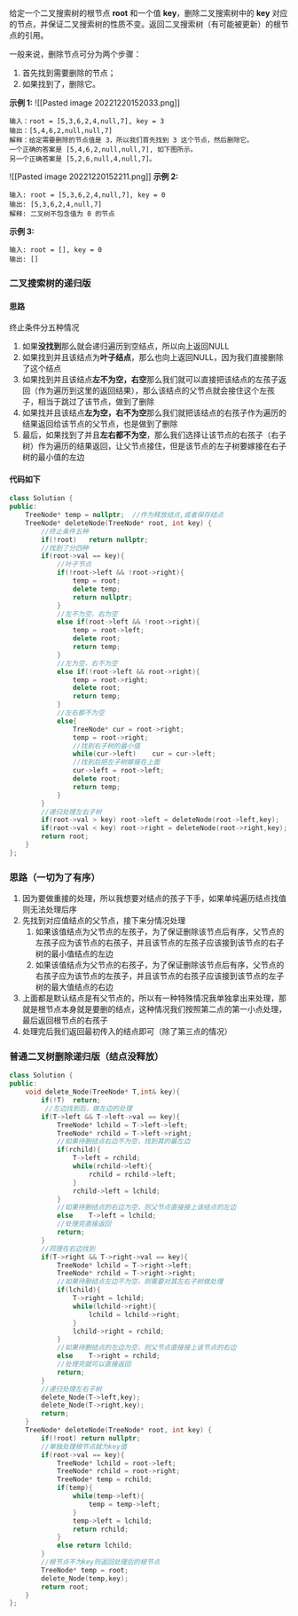 给定一个二叉搜索树的根节点 **root** 和一个值 **key**，删除二叉搜索树中的 **key** 对应的节点，并保证二叉搜索树的性质不变。返回二叉搜索树（有可能被更新）的根节点的引用。

一般来说，删除节点可分为两个步骤：

1.  首先找到需要删除的节点；
2.  如果找到了，删除它。

**示例 1:**
![[Pasted image 20221220152033.png]]
```
输入：root = [5,3,6,2,4,null,7], key = 3
输出：[5,4,6,2,null,null,7]
解释：给定需要删除的节点值是 3，所以我们首先找到 3 这个节点，然后删除它。
一个正确的答案是 [5,4,6,2,null,null,7], 如下图所示。
另一个正确答案是 [5,2,6,null,4,null,7]。
```
![[Pasted image 20221220152211.png]]
**示例 2:**
```
输入: root = [5,3,6,2,4,null,7], key = 0
输出: [5,3,6,2,4,null,7]
解释: 二叉树不包含值为 0 的节点
```
**示例 3:**
```
输入: root = [], key = 0
输出: []
```

### 二叉搜索树的递归版
#### 思路
终止条件分五种情况
1. 如果**没找到**那么就会递归遍历到空结点，所以向上返回NULL
2. 如果找到并且该结点为**叶子结点**，那么也向上返回NULL，因为我们直接删除了这个结点
3. 如果找到并且该结点**左不为空，右空**那么我们就可以直接把该结点的左孩子返回（作为遍历到这里的返回结果），那么该结点的父节点就会接住这个左孩子，相当于跳过了该节点，做到了删除
4. 如果找并且该结点**左为空，右不为空**那么我们就把该结点的右孩子作为遍历的结果返回给该节点的父节点，也是做到了删除
5. 最后，如果找到了并且**左右都不为空**，那么我们选择让该节点的右孩子（右子树）作为遍历的结果返回，让父节点接住，但是该节点的左子树要嫁接在右子树的最小值的左边

#### 代码如下
```c++
class Solution {
public:
    TreeNode* temp = nullptr;  //作为释放结点,或者保存结点
    TreeNode* deleteNode(TreeNode* root, int key) {
        //终止条件五种
        if(!root)   return nullptr;  
        //找到了分四种
        if(root->val == key){
            //叶子节点
            if(!root->left && !root->right){
                temp = root;
                delete temp;
                return nullptr;
            }
            //左不为空，右为空
            else if(root->left && !root->right){
                temp = root->left;
                delete root;
                return temp;
            }
            //左为空，右不为空
            else if(!root->left && root->right){
                temp = root->right;
                delete root;
                return temp;
            }
            //左右都不为空
            else{
                TreeNode* cur = root->right;
                temp = root->right;
                //找到右子树的最小值
                while(cur->left)    cur = cur->left;
                //找到后把左子树嫁接在上面
                cur->left = root->left;
                delete root;
                return temp;
            }
        }
        //递归处理左右子树
        if(root->val > key) root->left = deleteNode(root->left,key);
        if(root->val < key) root->right = deleteNode(root->right,key);
        return root;
    }
};
```

### 思路（一切为了有序）
1. 因为要做重接的处理，所以我想要对结点的孩子下手，如果单纯遍历结点找值则无法处理后序
2. 先找到对应值结点的父节点，接下来分情况处理
	1. 如果该值结点为父节点的左孩子，为了保证删除该节点后有序，父节点的左孩子应为该节点的右孩子，并且该节点的左孩子应该接到该节点的右子树的最小值结点的左边
	2. 如果该值结点为父节点的右孩子，为了保证删除该节点后有序，父节点的右孩子应为该节点的左孩子，并且该节点的右孩子应该接到该节点的左子树的最大值结点的右边
3. 上面都是默认结点是有父节点的，所以有一种特殊情况我单独拿出来处理，那就是根节点本身就是要删的结点，这种情况我们按照第二点的第一小点处理，最后返回根节点的右孩子
4. 处理完后我们返回最初传入的结点即可（除了第三点的情况）
### 普通二叉树删除递归版（结点没释放）
```c++
class Solution {
public:
    void delete_Node(TreeNode* T,int& key){
        if(!T)  return;
         //左边找到后，做左边的处理
        if(T->left && T->left->val == key){
            TreeNode* lchild = T->left->left;
            TreeNode* rchild = T->left->right;
            //如果待删结点右边不为空，找到其的最左边
            if(rchild){
                T->left = rchild;
                while(rchild->left){
                    rchild = rchild->left;
                }
                rchild->left = lchild;
            }
            //如果待删结点的右边为空，则父节点直接接上该结点的左边
            else    T->left = lchild; 
            //处理完直接返回
            return;
        }
        //同理在右边找到
        if(T->right && T->right->val == key){
            TreeNode* lchild = T->right->left;
            TreeNode* rchild = T->right->right;
            //如果待删结点左边不为空，则需要对其左右子树做处理
            if(lchild){
                T->right = lchild;
                while(lchild->right){
                    lchild = lchild->right;
                }
                lchild->right = rchild;
            }
            //如果待删结点的左边为空，则父节点直接接上该节点的右边
            else    T->right = rchild; 
            //处理完就可以直接返回
            return;
        }
        //递归处理左右子树
        delete_Node(T->left,key);
        delete_Node(T->right,key);
        return;
    }
    TreeNode* deleteNode(TreeNode* root, int key) {
        if(!root) return nullptr;
        //单独处理根节点就为key值
        if(root->val == key){
            TreeNode* lchild = root->left;
            TreeNode* rchild = root->right;
            TreeNode* temp = rchild;
            if(temp){
                while(temp->left){
                    temp = temp->left;
                }
                temp->left = lchild;
                return rchild;
            }
            else return lchild;
        }
		//根节点不为key则返回处理后的根节点
        TreeNode* temp = root;
        delete_Node(temp,key);
        return root;
    }
};
```

